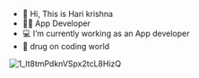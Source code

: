 - 👋 Hi, This is Hari krishna
- 🧑‍💻 App Developer
- 💻 I’m currently working as an App developer
- 💙 drug on coding world

![1_lt8tmPdknVSpx2tcL8HizQ](https://github.com/Harikrishna2525/Harikrishna2525/assets/155135398/c23afef0-dfdb-4527-bf9c-856a4b612ad8,"height":200,"width":250)

<!---
Harikrishna2525/Harikrishna2525 is a ✨ special ✨ repository because its `README.md` (this file) appears on your GitHub profile.
You can click the Preview link to take a look at your changes.
--->
